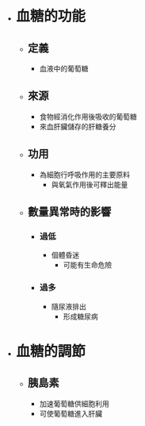 - # 血糖的功能
	- ## 定義
		- 血液中的葡萄糖
	- ## 來源
		- 食物經消化作用後吸收的葡萄糖
		- 來血肝臟儲存的肝糖養分
	- ## 功用
		- 為細胞行呼吸作用的主要原料
			- 與氧氣作用後可釋出能量
	- ## 數量異常時的影響
		- ### 過低
			- 個體昏迷
				- 可能有生命危險
		- ### 過多
			- 隨尿液排出
				- 形成糖尿病
- # 血糖的調節
	- ## 胰島素
		- 加速葡萄糖供細胞利用
		- 可使葡萄糖進入肝臟